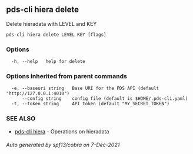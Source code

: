 ## pds-cli hiera delete

Delete hieradata with LEVEL and KEY

```
pds-cli hiera delete LEVEL KEY [flags]
```

### Options

```
  -h, --help   help for delete
```

### Options inherited from parent commands

```
  -e, --baseuri string   Base URI for the PDS API (default "http://127.0.0.1:4010")
      --config string    config file (default is $HOME/.pds-cli.yaml)
  -t, --token string     API token (default "MY_SECRET_TOKEN")
```

### SEE ALSO

* [pds-cli hiera](pds-cli_hiera.md)	 - Operations on hieradata

###### Auto generated by spf13/cobra on 7-Dec-2021
